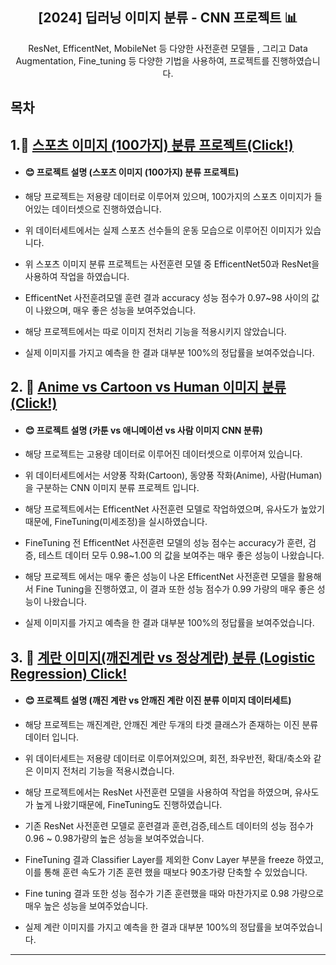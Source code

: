 <div align="center">
<h2>[2024] 딥러닝 이미지 분류 - CNN 프로젝트 📊</h2>
ResNet, EfficentNet, MobileNet 등 다양한 사전훈련 모델들 , 그리고 Data Augmentation, Fine_tuning 등 다양한 기법을 사용하여, 프로젝트를 진행하였습니다.
</div>

## 목차
##  1.📌 [스포츠 이미지 (100가지) 분류 프로젝트(Click!)](https://github.com/dosel70/DeepLearning-Project-Sports-100/blob/master/README.md)
  - #### 😊 프로젝트 설명 (스포츠 이미지 (100가지) 분류 프로젝트)
  - 해당 프로젝트는 저용량 데이터로 이루어져 있으며, 100가지의 스포츠 이미지가 들어있는 데이터셋으로 진행하였습니다.
    
  - 위 데이터세트에서는 실제 스포츠 선수들의 운동 모습으로 이루어진 이미지가 있습니다.
    
  - 위 스포츠 이미지 분류 프로젝트는 사전훈련 모델 중 EfficentNet50과 ResNet을 사용하여 작업을 하였습니다.
    
  - EfficentNet 사전훈려모델 훈련 결과 accuracy 성능 점수가 0.97~98 사이의 값이 나왔으며, 매우 좋은 성능을 보여주었습니다.
    
  - 해당 프로젝트에서는 따로 이미지 전처리 기능을 적용시키지 않았습니다.

  - 실제 이미지를 가지고 예측을 한 결과 대부분 100%의 정답률을 보여주었습니다.
  
##  2. 📌 [Anime vs Cartoon vs Human 이미지 분류(Click!)](https://github.com/dosel70/MachineLearning-Project/wiki/ML-Project-%E2%80%90-Manufact-Quality-Rating-Predict-(Regression%E2%80%90Non-LinearData))
  - #### 😊 프로젝트 설명 (카툰 vs 애니메이션 vs 사람 이미지 CNN 분류)
  - 해당 프로젝트는 고용량 데이터로 이루어진 데이터셋으로 이루어져 있습니다.

  - 위 데이터세트에서는 서양풍 작화(Cartoon), 동양풍 작화(Anime), 사람(Human)을 구분하는 CNN 이미지 분류 프로젝트 입니다.
  
  - 해당 프로젝트에서는 EfficentNet 사전훈련 모델로 작업하였으며, 유사도가 높았기 때문에, FineTuning(미세조정)을 실시하였습니다.
  
  - FineTuning 전 EfficentNet 사전훈련 모델의 성능 점수는 accuracy가 훈련, 검증, 테스트 데이터 모두 0.98~1.00 의 값을 보여주는 매우 좋은 성능이 나왔습니다.

  - 해당 프로젝트 에서는 매우 좋은 성능이 나온 EfficentNet 사전훈련 모델을 활용해서 Fine Tuning을 진행하였고, 이 결과 또한 성능 점수가 0.99 가량의 매우 좋은 성능이 나왔습니다.
 
  - 실제 이미지를 가지고 예측을 한 결과 대부분 100%의 정답률을 보여주었습니다.
  
##  3. 📌 [계란 이미지(깨진계란 vs 정상계란) 분류 (Logistic Regression) Click!](https://github.com/dosel70/MachineLearning-Project/wiki/ML-Project-%E2%80%90-HeartFailure-Classifier-Project)   
  - #### 😊 프로젝트 설명 (깨진 계란 vs 안깨진 계란 이진 분류 이미지 데이터세트)
  - 해당 프로젝트는 깨진계란, 안깨진 계란 두개의 타겟 클래스가 존재하는 이진 분류 데이터 입니다.
  
  - 위 데이터세트는 저용량 데이터로 이루어져있으며, 회전, 좌우반전, 확대/축소와 같은 이미지 전처리 기능을 적용시켰습니다.

  - 해당 프로젝트에서는 ResNet 사전훈련 모델을 사용하여 작업을 하였으며, 유사도가 높게 나왔기때문에, FineTuning도 진행하였습니다.

  - 기존 ResNet 사전훈련 모델로 훈련결과 훈련,검증,테스트 데이터의 성능 점수가 0.96 ~ 0.98가량의 높은 성능을 보여주었습니다.

  - FineTuning 결과 Classifier Layer를 제외한 Conv Layer 부분을 freeze 하였고, 이를 통해 훈련 속도가 기존 훈련 했을 때보다 90초가량 단축할 수 있었습니다.

  - Fine tuning 결과 또한 성능 점수가 기존 훈련했을 때와 마찬가지로 0.98 가량으로 매우 높은 성능을 보여주었습니다.

  - 실제 계란 이미지를 가지고 예측을 한 결과 대부분 100%의 정답률을 보여주었습니다.
  
---
